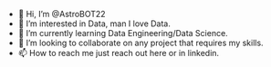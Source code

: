 - 👋 Hi, I’m @AstroBOT22
- 👀 I’m interested in Data, man I love Data.
- 🌱 I’m currently learning Data Engineering/Data Science.
- 💞️ I’m looking to collaborate on any project that requires my skills.
- 📫 How to reach me just reach out here or in linkedin.

<!---
AstroBOT22/AstroBOT22 is a ✨ special ✨ repository because its `README.md` (this file) appears on your GitHub profile.
You can click the Preview link to take a look at your changes.
--->
